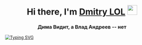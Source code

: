 <h1 align="center">Hi there, I'm <a href="https://daniilshat.ru/" target="_blank">Dmitry LOL</a> 
<img src="https://github.com/blackcater/blackcater/raw/main/images/Hi.gif" height="32"/></h1>
<h3 align="center">Дима Видит, а Влад Андреев -- нет</h3>

[![Typing SVG](https://readme-typing-svg.herokuapp.com?color=%2336BCF7&lines=HAHAHA+LOL+HAHAHAHA+LMAO+HAHAHAHAHA+LOL+HAHAHAHAHAHAHA+LMAO+HAHAHAHAHA+LOOOOOOOL+)](https://git.io/typing-svg)
